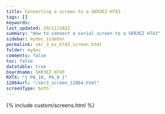 ```yaml
---
title: Connecting a screen to a SKR3EZ H743
tags: []
keywords: 
last_updated: 29/11/2022
summary: "How to connect a serial screen to a SKR3EZ H743"
sidebar: mydoc_sidebar
permalink: skr_3_ez_h743_screen.html
folder: mydoc
comments: false
toc: false
datatable: true
boardname: SKR3EZ H743
RXTX: "{ PA_10, PA_9 }"
12864url: "/skr3_screen_12864.html"
screenType: both
---
```


{% include custom/screens.html %}